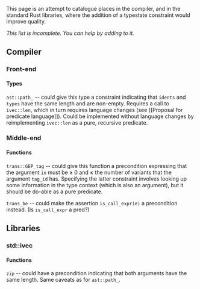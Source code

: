 This page is an attempt to catalogue places in the compiler, and in the standard Rust libraries, where the addition of a typestate constraint would improve quality.

_This list is incomplete. You can help by adding to it._

## Compiler

### Front-end

#### Types

`ast::path_` -- could give this type a constraint indicating that `idents` and `types` have the same length and are non-empty. Requires a call to `ivec::len`, which in turn requires language changes (see [[Proposal for predicate language]]). Could be implemented without language changes by reimplementing `ivec::len` as a pure, recursive predicate.

### Middle-end

#### Functions

`trans::GEP_tag` -- could give this function a precondition expressing that the argument `ix` must be ≥ 0 and ≤ the number of variants that the argument `tag_id` has. Specifying the latter constraint involves looking up some information in the type context (which is also an argument), but it should be do-able as a pure predicate.

`trans_be` -- could make the assertion `is_call_expr(e)` a precondition instead. (Is `is_call_expr` a pred?)

## Libraries

### std::ivec

#### Functions

`zip` -- could have a precondition indicating that both arguments have the same length. Same caveats as for `ast::path_`.